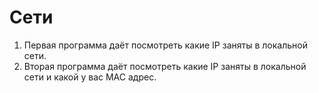 # Сети 

1. Первая программа даёт посмотреть какие IP заняты в локальной сети.
2. Вторая программа даёт посмотреть какие IP заняты в локальной сети и какой у вас MAC адрес. 
